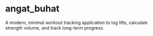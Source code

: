 # angat_buhat
A modern, minimal workout tracking application to log lifts, calculate strength volume, and track long-term progress.
